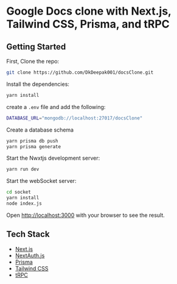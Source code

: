 # Google Docs clone with Next.js, Tailwind CSS, Prisma, and tRPC

## Getting Started

First, Clone the repo:

```bash
git clone https://github.com/DkDeepak001/docsClone.git
```

Install the dependencies:

```bash
yarn install
```

create a `.env` file and add the following:

```bash
DATABASE_URL="mongodb://localhost:27017/docsClone"
```

Create a database schema

```bash
yarn prisma db push
yarn prisma generate
```

Start the Nwxtjs development server:

```bash
yarn run dev
```

Start the webSocket server:

```bash
cd socket
yarn install
node index.js
```

Open [http://localhost:3000](http://localhost:3000) with your browser to see the result.

## Tech Stack

- [Next.js](https://nextjs.org)
- [NextAuth.js](https://next-auth.js.org)
- [Prisma](https://prisma.io)
- [Tailwind CSS](https://tailwindcss.com)
- [tRPC](https://trpc.io)
